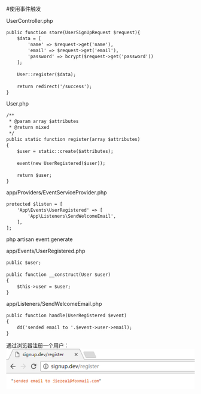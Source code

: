 #使用事件触发

UserController.php
```
public function store(UserSignUpRequest $request){
    $data = [
        'name' => $request->get('name'),
        'email' => $request->get('email'),
        'password' => bcrypt($request->get('password'))
    ];

    User::register($data);

    return redirect('/success');
}
```

User.php
```
/**
 * @param array $attributes
 * @return mixed
 */
public static function register(array $attributes)
{
    $user = static::create($attributes);

    event(new UserRegistered($user));

    return $user;
}
```

app/Providers/EventServiceProvider.php
```
protected $listen = [
    'App\Events\UserRegistered' => [
        'App\Listeners\SendWelcomeEmail',
    ],
];
```

php artisan event:generate

app/Events/UserRegistered.php
```
public $user;

public function __construct(User $user)
{
    $this->user = $user;
}
```

app/Listeners/SendWelcomeEmail.php
```
public function handle(UserRegistered $event)
{
    dd('sended email to '.$event->user->email);
}
```
通过浏览器注册一个用户：
![](image/screenshot_1490948007768.png)